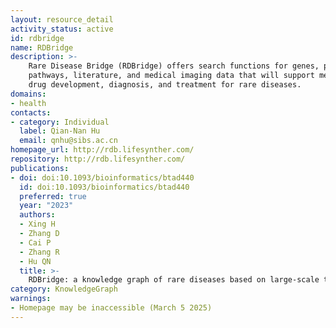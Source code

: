 ```yaml
---
layout: resource_detail
activity_status: active
id: rdbridge
name: RDBridge
description: >-
    Rare Disease Bridge (RDBridge) offers search functions for genes, potential drugs,
    pathways, literature, and medical imaging data that will support mechanistic research,
    drug development, diagnosis, and treatment for rare diseases.
domains:
- health
contacts:
- category: Individual
  label: Qian-Nan Hu
  email: qnhu@sibs.ac.cn
homepage_url: http://rdb.lifesynther.com/
repository: http://rdb.lifesynther.com/
publications:
- doi: doi:10.1093/bioinformatics/btad440
  id: doi:10.1093/bioinformatics/btad440
  preferred: true
  year: "2023"
  authors:
  - Xing H
  - Zhang D
  - Cai P
  - Zhang R
  - Hu QN
  title: >-
    RDBridge: a knowledge graph of rare diseases based on large-scale text mining
category: KnowledgeGraph
warnings:
- Homepage may be inaccessible (March 5 2025)
---
```


